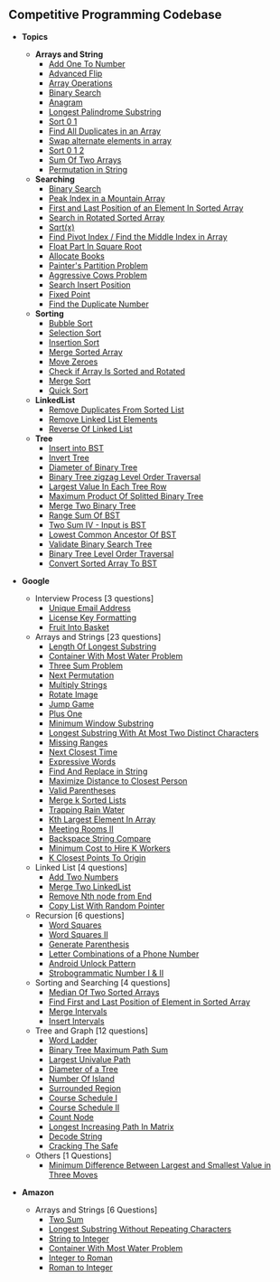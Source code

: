 Competitive Programming Codebase
----------------------------------

* **Topics**
    * <b>Arrays and String</b>
        - <a href="src/main/com/sumit/coding/arrays/AddOneToNumber.java">Add One To Number</a>
        - <a href="src/main/com/sumit/coding/arrays/AdvancedFlipProblem.java">Advanced Flip</a>
        - <a href="src/main/com/sumit/coding/arrays/ArrayOperations.java">Array Operations</a>
        - <a href="src/main/com/sumit/coding/arrays/BinarySearch.java">Binary Search</a>
        - <a href="src/main/com/sumit/coding/arrays/AnagramProblem.java">Anagram</a>
        - <a href="src/main/com/sumit/coding/arrays/LongestPalindromeSubstringProblem.java">Longest Palindrome
          Substring</a>
        - <a href="src/main/com/sumit/coding/arrays/SortZeroOne.java">Sort 0 1</a>
        - <a href="src/main/com/sumit/coding/arrays/FindAllDuplicatesInArray.java">Find All Duplicates in an Array</a>
        - <a href="src/main/com/sumit/coding/arrays/ArraySwapAlternate.java">Swap alternate elements in array</a>
        - <a href="src/main/com/sumit/coding/arrays/SortZeroOneTwo.java">Sort 0 1 2</a>
        - <a href="src/main/com/sumit/coding/arrays/SumOfTwoArrays.java">Sum Of Two Arrays</a>
        - <a href="src/main/com/sumit/coding/strings/PermutationInString.java">Permutation in String</a>
    * <b>Searching</b>
        - <a href="src/main/com/sumit/coding/searching/BinarySearch.java">Binary Search</a>
        - <a href="src/main/com/sumit/coding/searching/PeakIndexInMountainArray.java">Peak Index in a Mountain Array</a>
        - <a href="src/main/com/sumit/coding/searching/FirstAndLastPositionOfElementInSortedArrayProblem.java">First and
          Last Position of an Element In Sorted Array</a>
        - <a href="src/main/com/sumit/coding/searching/SearchInRotatedSortedArray.java">Search in Rotated Sorted
          Array</a>
        - <a href="src/main/com/sumit/coding/searching/SquareRootProblem.java">Sqrt(x)</a>
        - <a href="src/main/com/sumit/coding/searching/FindPivotIndex.java">Find Pivot Index / Find the Middle Index in
          Array </a>
        - <a href="src/main/com/sumit/coding/searching/FloatPartInSquareRoot.java">Float Part In Square Root</a>
        - <a href="src/main/com/sumit/coding/searching/AllocateBooksProblem.java">Allocate Books</a>
        - <a href="src/main/com/sumit/coding/searching/PaintersProblem.java">Painter's Partition Problem</a>
        - <a href="src/main/com/sumit/coding/searching/AggressiveCowsProblem.java">Aggressive Cows Problem</a>
        - <a href="src/main/com/sumit/coding/searching/SearchInsertPositionProblem.java">Search Insert Position</a>
        - <a href="src/main/com/sumit/coding/searching/FixedPointProblem.java">Fixed Point</a>
        - <a href="src/main/com/sumit/coding/searching/FindTheDuplicateNumber.java">Find the Duplicate Number</a>
    * <b>Sorting</b>
        - <a href="src/main/com/sumit/coding/sorting/BubbleSortAlgorithm.java">Bubble Sort</a>
        - <a href="src/main/com/sumit/coding/sorting/SelectionSortAlgorithm.java">Selection Sort</a>
        - <a href="src/main/com/sumit/coding/sorting/InsertionSortAlgorithm.java">Insertion Sort</a>
        - <a href="src/main/com/sumit/coding/sorting/MergeSortedArray.java">Merge Sorted Array</a>
        - <a href="src/main/com/sumit/coding/sorting/MoveZeroesProblem.java">Move Zeroes</a>
        - <a href="src/main/com/sumit/coding/sorting/CheckIfArrayIsSortedAndRotated.java">Check if Array Is Sorted and Rotated</a>
        - <a href="src/main/com/sumit/coding/sorting/MergeSortAlgorithm.java">Merge Sort</a>
        - <a href="src/main/com/sumit/coding/sorting/QuickSortAlgorithm.java">Quick Sort</a>
    * <b>LinkedList</b>
        - <a href="src/main/com/sumit/coding/linkedList/RemoveDuplicatesFromSortedListProblem.java">Remove Duplicates
          From Sorted List</a>
        - <a href="src/main/com/sumit/coding/linkedList/RemoveLinkedListElements.java">Remove Linked List Elements</a>
        - <a href="src/main/com/sumit/coding/linkedList/ReverseOfLinkedList.java">Reverse Of Linked List</a>
    * <b>Tree</b>
        - <a href="src/main/com/sumit/coding/tree/InsertIntoBSTProblem.java">Insert into BST</a>
        - <a href="src/main/com/sumit/coding/tree/InvertTreeProblem.java">Invert Tree</a>
        - <a href="src/main/com/sumit/coding/tree/DiameterOfBinaryTree.java">Diameter of Binary Tree</a>
        - <a href="src/main/com/sumit/coding/tree/BinaryTreeZigzagLevelOrderTraversalProblem.java">Binary Tree zigzag
          Level Order Traversal</a>
        - <a href="src/main/com/sumit/coding/tree/LargestValueInEachTreeRow.java">Largest Value In Each Tree Row</a>
        - <a href="src/main/com/sumit/coding/tree/MaximumProductOfSplittedBinaryTreeProblem.java">Maximum Product Of
          Splitted Binary Tree</a>
        - <a href="src/main/com/sumit/coding/tree/MergeTwoBinaryTreeProblem.java">Merge Two Binary Tree</a>
        - <a href="src/main/com/sumit/coding/tree/RangeSumOfBST.java">Range Sum Of BST</a>
        - <a href="src/main/com/sumit/coding/tree/TwoSumIVProblem.java">Two Sum IV - Input is BST</a>
        - <a href="src/main/com/sumit/coding/tree/LowestCommonAncestorOfBSTProblem.java">Lowest Common Ancestor Of
          BST</a>
        - <a href="src/main/com/sumit/coding/tree/ValidateBinarySearchTreeProblem.java">Validate Binary Search Tree</a>
        - <a href="src/main/com/sumit/coding/tree/BinaryTreeLevelOrderTraversalProblem.java">Binary Tree Level Order
          Traversal</a>
        - <a href="src/main/com/sumit/coding/tree/ConvertSortedArrayToBSTProblem.java">Convert Sorted Array To BST</a>

* **Google**
    * Interview Process [3 questions]
        - <a href="src/main/com/sumit/coding/google/InterviewProcess/UniqueEmailAddressProblem.java">Unique Email
          Address</a>
        - <a href="src/main/com/sumit/coding/google/InterviewProcess/LicenseKeyFormattingProblem.java">License Key
          Formatting</a>
        - <a href="src/main/com/sumit/coding/google/InterviewProcess/FruitIntoBasketProblem.java">Fruit Into Basket</a>
    * Arrays and Strings [23 questions]
        - <a href="src/main/com/sumit/coding/google/arraysAndStrings/LengthOfLongestSubstringProblem.java">Length Of
          Longest Substring</a>
        - <a href="src/main/com/sumit/coding/google/arraysAndStrings/ContainerWithMostWaterProblem.java">Container With
          Most Water Problem</a>
        - <a href="src/main/com/sumit/coding/google/arraysAndStrings/ThreeSumProblem.java">Three Sum Problem</a>
        - <a href="src/main/com/sumit/coding/google/arraysAndStrings/NextPermutationProblem.java">Next Permutation</a>
        - <a href="src/main/com/sumit/coding/google/arraysAndStrings/MultiplyStringsProblem.java">Multiply Strings</a>
        - <a href="src/main/com/sumit/coding/google/arraysAndStrings/RotateImageProblem.java">Rotate Image</a>
        - <a href="src/main/com/sumit/coding/google/arraysAndStrings/JumpGameProblem.java">Jump Game</a>
        - <a href="src/main/com/sumit/coding/google/arraysAndStrings/PlusOneProblem.java">Plus One</a>
        - <a href="src/main/com/sumit/coding/google/arraysAndStrings/MinimumWindowSubstringProblem.java">Minimum Window
          Substring</a>
        - <a href="src/main/com/sumit/coding/google/arraysAndStrings/LongestSubstringWithAtMostTwoDistinctCharactersProblem.java">
          Longest Substring With At Most Two Distinct Characters</a>
        - <a href="src/main/com/sumit/coding/google/arraysAndStrings/MissingRangesProblem.java">Missing Ranges</a>
        - <a href="src/main/com/sumit/coding/google/arraysAndStrings/NextClosestTimeProblem.java">Next Closest Time</a>
        - <a href="src/main/com/sumit/coding/google/arraysAndStrings/ExpressiveWordsProblem.java">Expressive Words</a>
        - <a href="src/main/com/sumit/coding/google/arraysAndStrings/FindAndReplaceInStringProblem.java">Find And
          Replace in String</a>
        - <a href="src/main/com/sumit/coding/google/arraysAndStrings/MaximizeDistanceToClosestPersonProblem.java">
          Maximize Distance to Closest Person</a>
        - <a href="src/main/com/sumit/coding/google/arraysAndStrings/ValidParenthesesProblem.java">Valid Parentheses</a>
        - <a href="src/main/com/sumit/coding/google/arraysAndStrings/MergeKSortedListProblem.java">Merge k Sorted
          Lists</a>
        - <a href="src/main/com/sumit/coding/google/arraysAndStrings/TrappingRainWaterProblem.java">Trapping Rain
          Water</a>
        - <a href="src/main/com/sumit/coding/google/arraysAndStrings/KthLargestElementInArrayProblem.java">Kth Largest
          Element In Array</a>
        - <a href="src/main/com/sumit/coding/google/arraysAndStrings/MeetingRoomsIIProblem.java">Meeting Rooms II</a>
        - <a href="src/main/com/sumit/coding/google/arraysAndStrings/BackspaceStringCompareProblem.java">Backspace
          String Compare</a>
        - <a href="src/main/com/sumit/coding/google/arraysAndStrings/MinimumCostToHireKWorkersProblem.java">Minimum Cost
          to Hire K Workers</a>
        - <a href="src/main/com/sumit/coding/google/arraysAndStrings/KClosestPointsToOriginProblem.java">K Closest
          Points To Origin</a>
    * Linked List [4 questions]
        - <a href="src/main/com/sumit/coding/google/LinkedList/AddTwoNumbers.java">Add Two Numbers</a>
        - <a href="src/main/com/sumit/coding/google/LinkedList/MergeTwoListProblem.java">Merge Two LinkedList</a>
        - <a href="src/main/com/sumit/coding/google/LinkedList/RemoveNthNodeFromEnd.java">Remove Nth node from End</a>
        - <a href="src/main/com/sumit/coding/google/LinkedList/CopyListWithRandomPointerProblem.java">Copy List With
          Random Pointer</a>
    * Recursion [6 questions]
        - <a href="src/main/com/sumit/coding/google/recursion/WordSquaresProblem.java">Word Squares</a>
        - <a href="src/main/com/sumit/coding/google/recursion/WordSearchIIProblem.java">Word Squares II</a>
        - <a href="src/main/com/sumit/coding/google/recursion/GenerateParenthesisProblem.java">Generate Parenthesis</a>
        - <a href="src/main/com/sumit/coding/google/recursion/LetterCombinationsofPhoneNumberProblem.java">Letter
          Combinations of a Phone Number</a>
        - <a href="src/main/com/sumit/coding/google/recursion/AndroidUnlockPatternProblem.java">Android Unlock
          Pattern</a>
        - <a href="src/main/com/sumit/coding/google/recursion/StrobogrammaticNumberProblem.java">Strobogrammatic Number
          I & II</a>
    * Sorting and Searching [4 questions]
        - <a href="src/main/com/sumit/coding/google/SearchingSorting/MedianOfTwoSortedArraysProblem.java">Median Of Two
          Sorted Arrays</a>
        - <a href="src/main/com/sumit/coding/google/SearchingSorting/FindFirstAndLastPositionOfElementInSortedArrayProblem.java">
          Find First and Last Position of Element in Sorted Array</a>
        - <a href="src/main/com/sumit/coding/google/SearchingSorting/MergeIntervalsProblem.java">Merge Intervals</a>
        - <a href="src/main/com/sumit/coding/google/SearchingSorting/InsertIntervalProblem.java">Insert Intervals</a>
    * Tree and Graph [12 questions]
        - <a href="src/main/com/sumit/coding/google/treeAndGraph/WordLadderProblem.java">Word Ladder</a>
        - <a href="src/main/com/sumit/coding/google/treeAndGraph/BinaryTreeMaximumPathSumProblem.java">Binary Tree
          Maximum Path Sum</a>
        - <a href="src/main/com/sumit/coding/google/treeAndGraph/LargestUnivaluePathProblem.java">Largest Univalue
          Path</a>
        - <a href="src/main/com/sumit/coding/google/treeAndGraph/DiameterOfTreeProblem.java">Diameter of a Tree</a>
        - <a href="src/main/com/sumit/coding/google/treeAndGraph/NumberOfIslandProblem.java">Number Of Island</a>
        - <a href="src/main/com/sumit/coding/google/treeAndGraph/SurroundedRegionProblem.java">Surrounded Region</a>
        - <a href="src/main/com/sumit/coding/google/treeAndGraph/CourseScheduleI.java">Course Schedule I</a>
        - <a href="src/main/com/sumit/coding/google/treeAndGraph/CourseScheduleII.java">Course Schedule II</a>
        - <a href="src/main/com/sumit/coding/google/treeAndGraph/CountNodeProblem.java">Count Node</a>
        - <a href="src/main/com/sumit/coding/google/treeAndGraph/LongestIncreasingPathInMatrixProblem.java">Longest
          Increasing Path In Matrix</a>
        - <a href="src/main/com/sumit/coding/google/treeAndGraph/DecodeStringProblem.java">Decode String</a>
        - <a href="src/main/com/sumit/coding/google/treeAndGraph/CrackingTheSafeProblem.java">Cracking The Safe</a>
    * Others [1 Questions]
        - <a href="src/main/com/sumit/coding/google/Others/MinDiffBwLargestAndSmallestInThreeMovesProblem.java">Minimum
          Difference Between Largest and Smallest Value in Three Moves</a>
* **Amazon**
    * Arrays and Strings [6 Questions]
        - <a href="src/main/com/sumit/coding/amazon/arraysAndStrings/TwoSumProblem.java">Two Sum</a>
        - <a href="src/main/com/sumit/coding/amazon/arraysAndStrings/LongestSubstringWithoutRepeatingCharactersProblem.java">
          Longest Substring Without Repeating Characters</a>
        - <a href="src/main/com/sumit/coding/amazon/arraysAndStrings/StringToIntegerProblem.java">String to Integer</a>
        - <a href="src/main/com/sumit/coding/google/arraysAndStrings/ContainerWithMostWaterProblem.java">Container With
          Most Water Problem</a>
        - <a href="src/main/com/sumit/coding/amazon/arraysAndStrings/IntegerToRomanProblem.java">Integer to Roman</a>
        - <a href="src/main/com/sumit/coding/amazon/arraysAndStrings/RomanToIntegerProblem.java">Roman to Integer</a>
